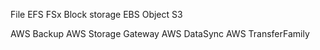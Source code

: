 

File EFS FSx
Block storage EBS
Object S3

AWS Backup
AWS Storage Gateway
AWS DataSync
AWS TransferFamily
